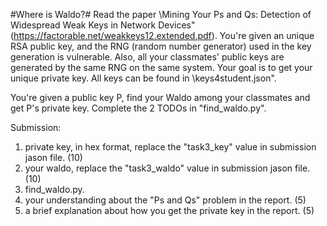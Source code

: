 #Where is Waldo?#
Read the paper \Mining Your Ps and Qs: Detection of Widespread Weak Keys in
Network Devices" (https://factorable.net/weakkeys12.extended.pdf).
You're given an unique RSA public key, and the RNG (random number generator) used
in the key generation is vulnerable. Also, all your classmates' public keys are generated by 
the same RNG on the same system. Your goal is to get your unique private key. All keys
can be found in \keys4student.json".


You're given a public key P, find your Waldo among your classmates and get P's private key.
Complete the 2 TODOs in "find_waldo.py".

Submission:
1. private key, in hex format, replace the "task3_key" value in submission jason file. (10)
2. your waldo, replace the "task3_waldo" value in submission jason file. (10)
3. find_waldo.py.
4. your understanding about the "Ps and Qs" problem in the report. (5)
5. a brief explanation about how you get the private key in the report. (5)
